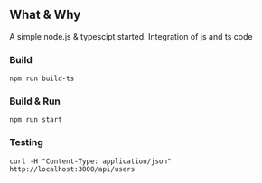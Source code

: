 ## What & Why
A simple node.js & typescipt started. Integration of js and ts code

### Build
```
npm run build-ts
```

### Build & Run
```
npm run start
```

### Testing
```
curl -H "Content-Type: application/json" http://localhost:3000/api/users
```